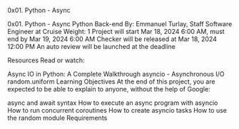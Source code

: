 0x01. Python - Async

0x01. Python - Async
Python
Back-end
 By: Emmanuel Turlay, Staff Software Engineer at Cruise
 Weight: 1
 Project will start Mar 18, 2024 6:00 AM, must end by Mar 19, 2024 6:00 AM
 Checker will be released at Mar 18, 2024 12:00 PM
 An auto review will be launched at the deadline


Resources
Read or watch:

Async IO in Python: A Complete Walkthrough
asyncio - Asynchronous I/O
random.uniform
Learning Objectives
At the end of this project, you are expected to be able to explain to anyone, without the help of Google:

async and await syntax
How to execute an async program with asyncio
How to run concurrent coroutines
How to create asyncio tasks
How to use the random module
Requirements
